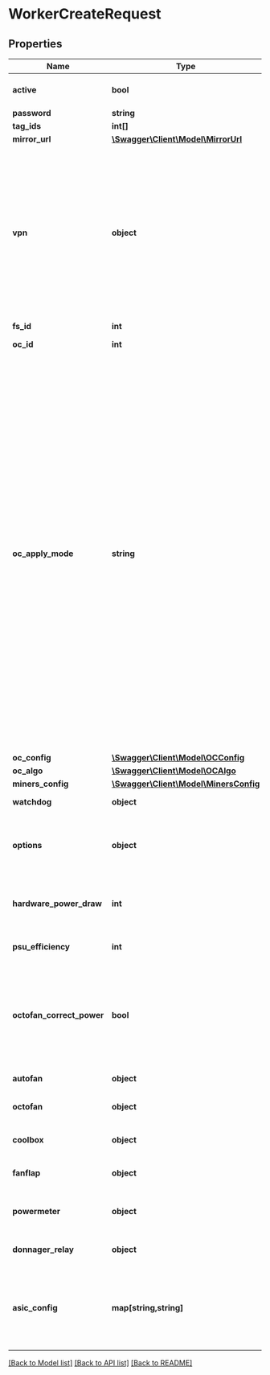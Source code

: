 # WorkerCreateRequest

## Properties
Name | Type | Description | Notes
------------ | ------------- | ------------- | -------------
**active** | **bool** |  | [optional] [default to true]
**password** | **string** |  | [optional] 
**tag_ids** | **int[]** |  | [optional] 
**mirror_url** | [**\Swagger\Client\Model\MirrorUrl**](MirrorUrl.md) |  | [optional] 
**vpn** | **object** | VPN configuration  Files will be named as following, so certificates in client.conf should be named ca.crt, client.crt, client.key.  Also you can embed certificates in client.conf and upload just one file. | [optional] 
**fs_id** | **int** | Flight sheet ID | [optional] 
**oc_id** | **int** | Overclocking profile ID | [optional] 
**oc_apply_mode** | **string** | How to apply overclocking profile: - When applying profile via &#x60;oc_id&#x60;   - replace - copy entire per-brand configurations of both default and per-algo sets   - merge - copy only individual fields of per-brand configurations of both default and per-algo sets - When applying config via &#x60;oc_config&#x60;   - replace - full replace the oc_config field in worker with one from request   - merge - update individual fields in worker&#39;s oc_config | [optional] [default to 'replace']
**oc_config** | [**\Swagger\Client\Model\OCConfig**](OCConfig.md) |  | [optional] 
**oc_algo** | [**\Swagger\Client\Model\OCAlgo**](OCAlgo.md) |  | [optional] 
**miners_config** | [**\Swagger\Client\Model\MinersConfig**](MinersConfig.md) |  | [optional] 
**watchdog** | **object** | Watchdog system | [optional] 
**options** | **object** | Worker options. This object will be merged with existing one on update. | [optional] 
**hardware_power_draw** | **int** | Power consumption of worker&#39;s hardware, watts | [optional] 
**psu_efficiency** | **int** | Efficiency of power supply unit, % | [optional] 
**octofan_correct_power** | **bool** | Apply power correction settings to power consumption value from Octominer fan controller. Default is false. | [optional] 
**autofan** | **object** | Autofan configuration | [optional] 
**octofan** | **object** | Configuration for Octominer fan controller | [optional] 
**coolbox** | **object** | Configuration for Coolbox fan controller | [optional] 
**fanflap** | **object** | Configuration for FanFlap controller | [optional] 
**powermeter** | **object** | Configuration for Powermeter controller | [optional] 
**donnager_relay** | **object** | Donnager Relay configuration | [optional] 
**asic_config** | **map[string,string]** | Settings for ASICs with Hive firmware, depends on model and firmware version | [optional] 

[[Back to Model list]](../README.md#documentation-for-models) [[Back to API list]](../README.md#documentation-for-api-endpoints) [[Back to README]](../README.md)



